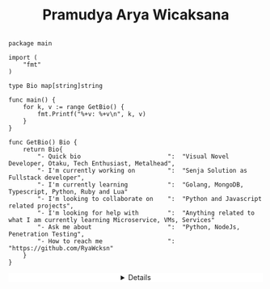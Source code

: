 <h1 align="center"> Pramudya Arya Wicaksana </h1>

```golang

package main

import (
	"fmt"
)

type Bio map[string]string

func main() {
	for k, v := range GetBio() {
		fmt.Printf("%+v: %+v\n", k, v)
	}
}

func GetBio() Bio {
	return Bio{
		"- Quick bio                        ":  "Visual Novel Developer, Otaku, Tech Enthusiast, Metalhead",
		"- I'm currently working on         ":  "Senja Solution as Fullstack developer",
		"- I'm currently learning           ":  "Golang, MongoDB, Typescript, Python, Ruby and Lua"
		"- I'm looking to collaborate on    ":  "Python and Javascript related projects",
		"- I'm looking for help with        ":  "Anything related to what I am currently learning Microservice, VMs, Services"
		"- Ask me about                     ":  "Python, NodeJs, Penetration Testing",
		"- How to reach me                  ":  "https://github.com/RyaWcksn"
	}
}
```

<details align="center", style="background: white;">

### Hello, thanks for visiting my Github account! 👋

About myself, my name is Pramudya Arya Wicaksana, i'm Golang developer and doing game development on my free time 💻  
I'm currently dive into Golang and Microservices projects, also self learning DevOps and Cloud Computing architecture ☁️  
GNU/Linux and Free Libre Open Source Apps enthusiast 🐧  
I'm also a Computer Science university student starting at September 2022 🏫  
Feel free to reach me on [Email](mailto:pram.aryawcksn@protonmail.ch "Arya's Email") and [Linkedin](https://www.linkedin.com/in/RyaWcksn/ "Arya's Linkedin")

</details>
